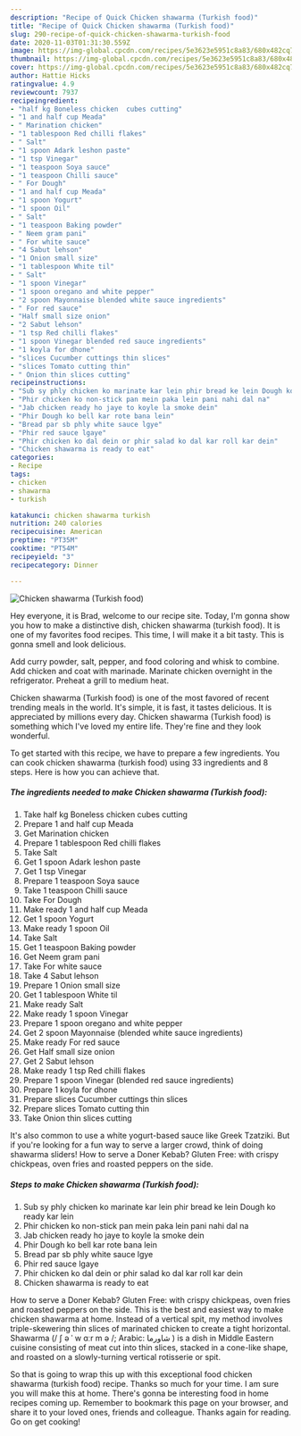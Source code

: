 ```yaml
---
description: "Recipe of Quick Chicken shawarma (Turkish food)"
title: "Recipe of Quick Chicken shawarma (Turkish food)"
slug: 290-recipe-of-quick-chicken-shawarma-turkish-food
date: 2020-11-03T01:31:30.559Z
image: https://img-global.cpcdn.com/recipes/5e3623e5951c8a83/680x482cq70/chicken-shawarma-turkish-food-recipe-main-photo.jpg
thumbnail: https://img-global.cpcdn.com/recipes/5e3623e5951c8a83/680x482cq70/chicken-shawarma-turkish-food-recipe-main-photo.jpg
cover: https://img-global.cpcdn.com/recipes/5e3623e5951c8a83/680x482cq70/chicken-shawarma-turkish-food-recipe-main-photo.jpg
author: Hattie Hicks
ratingvalue: 4.9
reviewcount: 7937
recipeingredient:
- "half kg Boneless chicken  cubes cutting"
- "1 and half cup Meada"
- " Marination chicken"
- "1 tablespoon Red chilli flakes"
- " Salt"
- "1 spoon Adark leshon paste"
- "1 tsp Vinegar"
- "1 teaspoon Soya sauce"
- "1 teaspoon Chilli sauce"
- " For Dough"
- "1 and half cup Meada"
- "1 spoon Yogurt"
- "1 spoon Oil"
- " Salt"
- "1 teaspoon Baking powder"
- " Neem gram pani"
- " For white sauce"
- "4 Sabut lehson"
- "1 Onion small size"
- "1 tablespoon White til"
- " Salt"
- "1 spoon Vinegar"
- "1 spoon oregano and white pepper"
- "2 spoon Mayonnaise blended white sauce ingredients"
- " For red sauce"
- "Half small size onion"
- "2 Sabut lehson"
- "1 tsp Red chilli flakes"
- "1 spoon Vinegar blended red sauce ingredients"
- "1 koyla for dhone"
- "slices Cucumber cuttings thin slices"
- "slices Tomato cutting thin"
- " Onion thin slices cutting"
recipeinstructions:
- "Sub sy phly chicken ko marinate kar lein phir bread ke lein Dough ko ready kar lein"
- "Phir chicken ko non-stick pan mein paka lein pani nahi dal na"
- "Jab chicken ready ho jaye to koyle la smoke dein"
- "Phir Dough ko bell kar rote bana lein"
- "Bread par sb phly white sauce lgye"
- "Phir red sauce lgaye"
- "Phir chicken ko dal dein or phir salad ko dal kar roll kar dein"
- "Chicken shawarma is ready to eat"
categories:
- Recipe
tags:
- chicken
- shawarma
- turkish

katakunci: chicken shawarma turkish 
nutrition: 240 calories
recipecuisine: American
preptime: "PT35M"
cooktime: "PT54M"
recipeyield: "3"
recipecategory: Dinner

---
```



![Chicken shawarma (Turkish food)](https://img-global.cpcdn.com/recipes/5e3623e5951c8a83/680x482cq70/chicken-shawarma-turkish-food-recipe-main-photo.jpg)

Hey everyone, it is Brad, welcome to our recipe site. Today, I'm gonna show you how to make a distinctive dish, chicken shawarma (turkish food). It is one of my favorites food recipes. This time, I will make it a bit tasty. This is gonna smell and look delicious.

Add curry powder, salt, pepper, and food coloring and whisk to combine. Add chicken and coat with marinade. Marinate chicken overnight in the refrigerator. Preheat a grill to medium heat.

Chicken shawarma (Turkish food) is one of the most favored of recent trending meals in the world. It's simple, it is fast, it tastes delicious. It is appreciated by millions every day. Chicken shawarma (Turkish food) is something which I've loved my entire life. They're fine and they look wonderful.


To get started with this recipe, we have to prepare a few ingredients. You can cook chicken shawarma (turkish food) using 33 ingredients and 8 steps. Here is how you can achieve that.

<!--inarticleads1-->

##### The ingredients needed to make Chicken shawarma (Turkish food):

1. Take half kg Boneless chicken  cubes cutting
1. Prepare 1 and half cup Meada
1. Get  Marination chicken
1. Prepare 1 tablespoon Red chilli flakes
1. Take  Salt
1. Get 1 spoon Adark leshon paste
1. Get 1 tsp Vinegar
1. Prepare 1 teaspoon Soya sauce
1. Take 1 teaspoon Chilli sauce
1. Take  For Dough
1. Make ready 1 and half cup Meada
1. Get 1 spoon Yogurt
1. Make ready 1 spoon Oil
1. Take  Salt
1. Get 1 teaspoon Baking powder
1. Get  Neem gram pani
1. Take  For white sauce
1. Take 4 Sabut lehson
1. Prepare 1 Onion small size
1. Get 1 tablespoon White til
1. Make ready  Salt
1. Make ready 1 spoon Vinegar
1. Prepare 1 spoon oregano and white pepper
1. Get 2 spoon Mayonnaise (blended white sauce ingredients)
1. Make ready  For red sauce
1. Get Half small size onion
1. Get 2 Sabut lehson
1. Make ready 1 tsp Red chilli flakes
1. Prepare 1 spoon Vinegar (blended red sauce ingredients)
1. Prepare 1 koyla for dhone
1. Prepare slices Cucumber cuttings thin slices
1. Prepare slices Tomato cutting thin
1. Take  Onion thin slices cutting


It&#39;s also common to use a white yogurt-based sauce like Greek Tzatziki. But if you&#39;re looking for a fun way to serve a larger crowd, think of doing shawarma sliders! How to serve a Doner Kebab? Gluten Free: with crispy chickpeas, oven fries and roasted peppers on the side. 

<!--inarticleads2-->

##### Steps to make Chicken shawarma (Turkish food):

1. Sub sy phly chicken ko marinate kar lein phir bread ke lein Dough ko ready kar lein
1. Phir chicken ko non-stick pan mein paka lein pani nahi dal na
1. Jab chicken ready ho jaye to koyle la smoke dein
1. Phir Dough ko bell kar rote bana lein
1. Bread par sb phly white sauce lgye
1. Phir red sauce lgaye
1. Phir chicken ko dal dein or phir salad ko dal kar roll kar dein
1. Chicken shawarma is ready to eat


How to serve a Doner Kebab? Gluten Free: with crispy chickpeas, oven fries and roasted peppers on the side. This is the best and easiest way to make chicken shawarma at home. Instead of a vertical spit, my method involves triple-skewering thin slices of marinated chicken to create a tight horizontal. Shawarma (/ ʃ ə ˈ w ɑːr m ə /; Arabic: شاورما ‎) is a dish in Middle Eastern cuisine consisting of meat cut into thin slices, stacked in a cone-like shape, and roasted on a slowly-turning vertical rotisserie or spit. 

So that is going to wrap this up with this exceptional food chicken shawarma (turkish food) recipe. Thanks so much for your time. I am sure you will make this at home. There's gonna be interesting food in home recipes coming up. Remember to bookmark this page on your browser, and share it to your loved ones, friends and colleague. Thanks again for reading. Go on get cooking!
